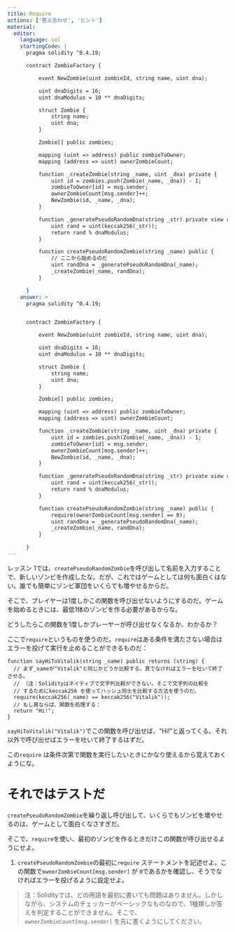 ```yaml
---
title: Require
actions: ['答え合わせ', 'ヒント']
material:
  editor:
    language: sol
    startingCode: |
      pragma solidity ^0.4.19;

      contract ZombieFactory {

          event NewZombie(uint zombieId, string name, uint dna);

          uint dnaDigits = 16;
          uint dnaModulus = 10 ** dnaDigits;

          struct Zombie {
              string name;
              uint dna;
          }

          Zombie[] public zombies;

          mapping (uint => address) public zombieToOwner;
          mapping (address => uint) ownerZombieCount;

          function _createZombie(string _name, uint _dna) private {
              uint id = zombies.push(Zombie(_name, _dna)) - 1;
              zombieToOwner[id] = msg.sender;
              ownerZombieCount[msg.sender]++;
              NewZombie(id, _name, _dna);
          }

          function _generatePseudoRandomDna(string _str) private view returns (uint) {
              uint rand = uint(keccak256(_str));
              return rand % dnaModulus;
          }

          function createPseudoRandomZombie(string _name) public {
              // ここから始めるのだ
              uint randDna = _generatePseudoRandomDna(_name);
              _createZombie(_name, randDna);
          }

      }
    answer: >
      pragma solidity ^0.4.19;


      contract ZombieFactory {

          event NewZombie(uint zombieId, string name, uint dna);

          uint dnaDigits = 16;
          uint dnaModulus = 10 ** dnaDigits;

          struct Zombie {
              string name;
              uint dna;
          }

          Zombie[] public zombies;

          mapping (uint => address) public zombieToOwner;
          mapping (address => uint) ownerZombieCount;

          function _createZombie(string _name, uint _dna) private {
              uint id = zombies.push(Zombie(_name, _dna)) - 1;
              zombieToOwner[id] = msg.sender;
              ownerZombieCount[msg.sender]++;
              NewZombie(id, _name, _dna);
          }

          function _generatePseudoRandomDna(string _str) private view returns (uint) {
              uint rand = uint(keccak256(_str));
              return rand % dnaModulus;
          }

          function createPseudoRandomZombie(string _name) public {
              require(ownerZombieCount[msg.sender] == 0);
              uint randDna = _generatePseudoRandomDna(_name);
              _createZombie(_name, randDna);
          }

      }
---
```


レッスン 1では、`createPseudoRandomZombie`を呼び出して名前を入力することで、新しいゾンビを作成したな。だが、これではゲームとしては何も面白くはない。誰でも簡単にゾンビ軍団をいくらでも増やせるからだ。

そこで、プレイヤーは1度しかこの関数を呼び出せないようにするのだ。ゲームを始めるときには、最低1体のゾンビを作る必要があるからな。

どうしたらこの関数を1度しかプレーヤーが呼び出せなくなるか、わかるか？

ここで`require`というものを使うのだ。`require`はある条件を満たさない場合はエラーを投げて実行を止めることができるものだ：

```
function sayHiToVitalik(string _name) public returns (string) {
  // まず_nameが"Vitalik"と同じかどうか比較する。真でなければエラーを吐いて終了させる。
  // （注：Solidityはネイティブで文字列比較ができない。そこで文字列の比較を
  // するためにkeccak256 を使ってハッシュ同士を比較する方法を使うのだ。
  require(keccak256(_name) == keccak256("Vitalik"));
  // もし真ならば、関数を処理する：
  return "Hi!";
}
```

`sayHiToVitalik("Vitalik")`でこの関数を呼び出せば、"Hi!"と返ってくる。それ以外で呼び出せばエラーを吐いて終了するはずだ。

この`require` は条件次第で関数を実行したいときにかなり使えるから覚えておくようにな。

# それではテストだ

`createPseudoRandomZombie`を繰り返し呼び出して、いくらでもゾンビを増やせるのは、ゲームとして面白くなさすぎだ。

そこで、`require`を使い、最初のゾンビを作るときだけこの関数が呼び出せるようにせよ。

1. `createPseudoRandomZombie`の最初に`require` ステートメントを記述せよ。この関数で`ownerZombieCount[msg.sender]` が `0`であるかを確認し、そうでなければエラーを投げるように設定せよ。

>注：Solidityでは、どの用語を最初に書いても問題はありません。しかしながら、システムのチェッカーがベーシックなものなので、1種類しか答えを判定することができません。そこで、`ownerZombieCount[msg.sender]` を先に書くようにしてください。

